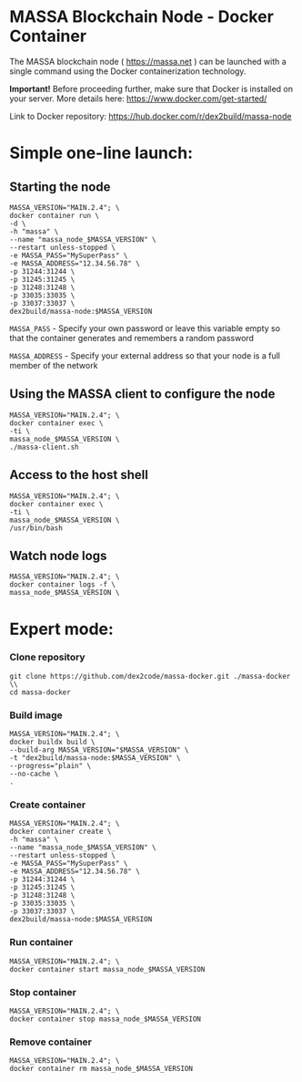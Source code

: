 # MASSA Blockchain Node - Docker Container

The MASSA blockchain node ( https://massa.net ) can be launched with a single command using the Docker containerization technology.

**Important!** Before proceeding further, make sure that Docker is installed on your server.
More details here: https://www.docker.com/get-started/

Link to Docker repository: https://hub.docker.com/r/dex2build/massa-node

# Simple one-line launch:

## Starting the node

    MASSA_VERSION="MAIN.2.4"; \
    docker container run \
    -d \
    -h "massa" \
    --name "massa_node_$MASSA_VERSION" \
    --restart unless-stopped \
    -e MASSA_PASS="MySuperPass" \
    -e MASSA_ADDRESS="12.34.56.78" \
    -p 31244:31244 \
    -p 31245:31245 \
    -p 31248:31248 \
    -p 33035:33035 \
    -p 33037:33037 \
    dex2build/massa-node:$MASSA_VERSION

`MASSA_PASS` - Specify your own password or leave this variable empty so that the container generates and remembers a random password

`MASSA_ADDRESS` - Specify your external address so that your node is a full member of the network


## Using the MASSA client to configure the node

    MASSA_VERSION="MAIN.2.4"; \
    docker container exec \
    -ti \
    massa_node_$MASSA_VERSION \
    ./massa-client.sh

## Access to the host shell

    MASSA_VERSION="MAIN.2.4"; \
    docker container exec \
    -ti \
    massa_node_$MASSA_VERSION \
    /usr/bin/bash

## Watch node logs

    MASSA_VERSION="MAIN.2.4"; \
    docker container logs -f \
    massa_node_$MASSA_VERSION \


# Expert mode:

### Clone repository
    git clone https://github.com/dex2code/massa-docker.git ./massa-docker \\
    cd massa-docker

### Build image

    MASSA_VERSION="MAIN.2.4"; \
    docker buildx build \
    --build-arg MASSA_VERSION="$MASSA_VERSION" \
    -t "dex2build/massa-node:$MASSA_VERSION" \
    --progress="plain" \
    --no-cache \
    .

### Create container

    MASSA_VERSION="MAIN.2.4"; \
    docker container create \
    -h "massa" \
    --name "massa_node_$MASSA_VERSION" \
    --restart unless-stopped \
    -e MASSA_PASS="MySuperPass" \
    -e MASSA_ADDRESS="12.34.56.78" \
    -p 31244:31244 \
    -p 31245:31245 \
    -p 31248:31248 \
    -p 33035:33035 \
    -p 33037:33037 \
    dex2build/massa-node:$MASSA_VERSION

### Run container

    MASSA_VERSION="MAIN.2.4"; \
    docker container start massa_node_$MASSA_VERSION

### Stop container

    MASSA_VERSION="MAIN.2.4"; \
    docker container stop massa_node_$MASSA_VERSION

### Remove container

    MASSA_VERSION="MAIN.2.4"; \
    docker container rm massa_node_$MASSA_VERSION




